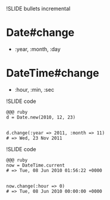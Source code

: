 !SLIDE bullets incremental
# Date#change

* :year, :month, :day

# DateTime#change

* :hour, :min, :sec

!SLIDE code

    @@@ ruby
    d = Date.new(2010, 12, 23)
    
    
    d.change(:year => 2011, :month => 11)
    # => Wed, 23 Nov 2011

!SLIDE code

    @@@ ruby
    now = DateTime.current
    # => Tue, 08 Jun 2010 01:56:22 +0000


    now.change(:hour => 0)
    # => Tue, 08 Jun 2010 00:00:00 +0000
    
